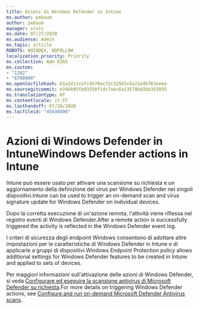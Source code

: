 ```yaml
---
title: Azioni di Windows Defender in Intune
ms.author: pebaum
author: pebaum
manager: scotv
ms.date: 07/27/2020
ms.audience: Admin
ms.topic: article
ROBOTS: NOINDEX, NOFOLLOW
localization_priority: Priority
ms.collection: Adm_O365
ms.custom:
- "1282"
- "6700008"
ms.openlocfilehash: 61a2411ce7c4578ecf2c32943c6a21edbf63eeee
ms.sourcegitcommit: e34bb95fb93250f1dc7aec6a13578bb3bb355935
ms.translationtype: HT
ms.contentlocale: it-IT
ms.lasthandoff: 07/28/2020
ms.locfileid: "45434598"
---
```

# <a name="windows-defender-actions-in-intune"></a><span data-ttu-id="f80f6-102">Azioni di Windows Defender in Intune</span><span class="sxs-lookup"><span data-stu-id="f80f6-102">Windows Defender actions in Intune</span></span>

<span data-ttu-id="f80f6-103">Intune può essere usato per attivare una scansione su richiesta e un aggiornamento della definizione del virus per Windows Defender nei singoli dispositivi.</span><span class="sxs-lookup"><span data-stu-id="f80f6-103">Intune can be used to trigger an on-demand scan and virus signature update for Windows Defender on individual devices.</span></span>

<span data-ttu-id="f80f6-104">Dopo la corretta esecuzione di un'azione remota, l'attività viene riflessa nel registro eventi di Windows Defender.</span><span class="sxs-lookup"><span data-stu-id="f80f6-104">After a remote action is successfully triggered the activity is reflected in the Windows Defender event log.</span></span>

<span data-ttu-id="f80f6-105">I criteri di sicurezza degli endpoint Windows consentono di adottare altre impostazioni per le caratteristiche di Windows Defender in Intune e di applicarle a gruppi di dispositivi.</span><span class="sxs-lookup"><span data-stu-id="f80f6-105">Windows Endpoint Protection policy allows additional settings for Windows Defender features to be created in Intune and applied to sets of devices.</span></span>

<span data-ttu-id="f80f6-106">Per maggiori informazioni sull'attivazione delle azioni di Windows Defender, si veda [Configurare ed eseguire la scansione antivirus di Microsoft Defender su richiesta](https://docs.microsoft.com/windows/security/threat-protection/windows-defender-antivirus/run-scan-windows-defender-antivirus).</span><span class="sxs-lookup"><span data-stu-id="f80f6-106">For more details on triggering Windows Defender actions, see [Configure and run on-demand Microsoft Defender Antivirus scans](https://docs.microsoft.com/windows/security/threat-protection/windows-defender-antivirus/run-scan-windows-defender-antivirus).</span></span>